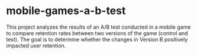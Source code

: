 # mobile-games-a-b-test
This project analyzes the results of an A/B test conducted in a mobile game to compare retention rates between two versions of the game (control and test). The goal is to determine whether the changes in Version B positively impacted user retention.
